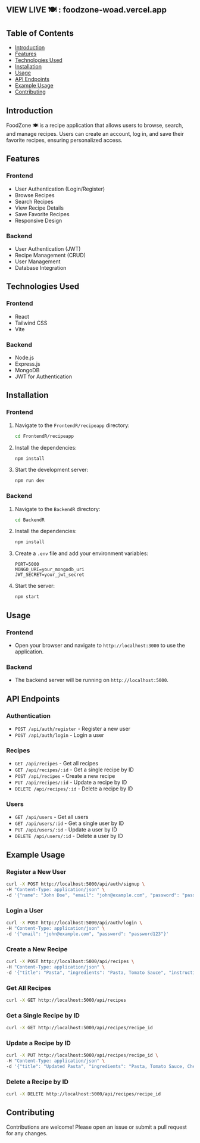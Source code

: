 
## VIEW LIVE 🍽️ : foodzone-woad.vercel.app

## Table of Contents
- [Introduction](#introduction)
- [Features](#features)
- [Technologies Used](#technologies-used)
- [Installation](#installation)
- [Usage](#usage)
- [API Endpoints](#api-endpoints)
- [Example Usage](#example-usage)
- [Contributing](#contributing)

## Introduction
FoodZone 🍽️ is a recipe application that allows users to browse, search, and manage recipes. Users can create an account, log in, and save their favorite recipes, ensuring personalized access.

## Features
### Frontend
- User Authentication (Login/Register)
- Browse Recipes
- Search Recipes
- View Recipe Details
- Save Favorite Recipes
- Responsive Design

### Backend
- User Authentication (JWT)
- Recipe Management (CRUD)
- User Management
- Database Integration

## Technologies Used
### Frontend
- React
- Tailwind CSS
- Vite

### Backend
- Node.js
- Express.js
- MongoDB
- JWT for Authentication

## Installation
### Frontend
1. Navigate to the `FrontendR/recipeapp` directory:
    ```sh
    cd FrontendR/recipeapp
    ```
2. Install the dependencies:
    ```sh
    npm install
    ```
3. Start the development server:
    ```sh
    npm run dev
    ```

### Backend
1. Navigate to the `BackendR` directory:
    ```sh
    cd BackendR
    ```
2. Install the dependencies:
    ```sh
    npm install
    ```
3. Create a `.env` file and add your environment variables:
    ```env
    PORT=5000
    MONGO_URI=your_mongodb_uri
    JWT_SECRET=your_jwt_secret
    ```
4. Start the server:
    ```sh
    npm start
    ```

## Usage
### Frontend
- Open your browser and navigate to `http://localhost:3000` to use the application.

### Backend
- The backend server will be running on `http://localhost:5000`.

## API Endpoints
### Authentication
- `POST /api/auth/register` - Register a new user
- `POST /api/auth/login` - Login a user

### Recipes
- `GET /api/recipes` - Get all recipes
- `GET /api/recipes/:id` - Get a single recipe by ID
- `POST /api/recipes` - Create a new recipe
- `PUT /api/recipes/:id` - Update a recipe by ID
- `DELETE /api/recipes/:id` - Delete a recipe by ID

### Users
- `GET /api/users` - Get all users
- `GET /api/users/:id` - Get a single user by ID
- `PUT /api/users/:id` - Update a user by ID
- `DELETE /api/users/:id` - Delete a user by ID

## Example Usage
### Register a New User
```sh
curl -X POST http://localhost:5000/api/auth/signup \
-H "Content-Type: application/json" \
-d '{"name": "John Doe", "email": "john@example.com", "password": "password123"}'
```

### Login a User
```sh
curl -X POST http://localhost:5000/api/auth/login \
-H "Content-Type: application/json" \
-d '{"email": "john@example.com", "password": "password123"}'
```

### Create a New Recipe
```sh
curl -X POST http://localhost:5000/api/recipes \
-H "Content-Type: application/json" \
-d '{"title": "Pasta", "ingredients": "Pasta, Tomato Sauce", "instructions": "Boil pasta, add sauce", "category": "Italian", "image": "image_url", "userId": "user_id"}'
```

### Get All Recipes
```sh
curl -X GET http://localhost:5000/api/recipes
```

### Get a Single Recipe by ID
```sh
curl -X GET http://localhost:5000/api/recipes/recipe_id
```

### Update a Recipe by ID
```sh
curl -X PUT http://localhost:5000/api/recipes/recipe_id \
-H "Content-Type: application/json" \
-d '{"title": "Updated Pasta", "ingredients": "Pasta, Tomato Sauce, Cheese", "instructions": "Boil pasta, add sauce and cheese", "category": "Italian", "image": "image_url", "userId": "user_id"}'
```

### Delete a Recipe by ID
```sh
curl -X DELETE http://localhost:5000/api/recipes/recipe_id
```

## Contributing
Contributions are welcome! Please open an issue or submit a pull request for any changes.



